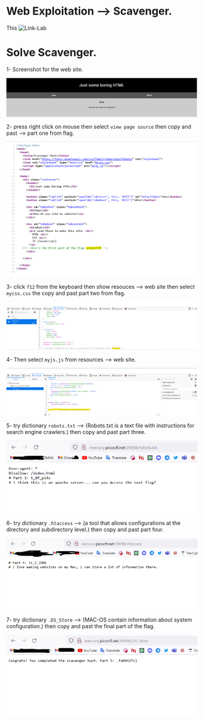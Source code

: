 # Web Exploitation --> Scavenger.
This ![Link-Lab](https://play.picoctf.org/practice/challenge/161?category=1&page=1)
<br />

# Solve Scavenger.

1- Screenshot for the web site.
<br />

![web](screenshots/1.png)
<br />

2- press right click on mouse then select `view page source` then copy and past --> part one from flag.
<br />

![part-one](screenshots/2.png)
<br />

3- click `f12` from the keyboard then show resouces --> web site then select `mycss.css` the copy and past part two from flag.
<br />

![part-two](screenshots/3.png)
<br />

4- Then select `myjs.js` from resources --> web site.
<br />

![info](screenshots/4.png)
<br />

5- try dictionary `robots.txt` --> (Robots.txt is a text file with instructions for search engine crawlers.) then copy and past part three.
<br />

![part-three](screenshots/5.png)
<br />

6- try dictionary `.htaccess` --> (a tool that allows configurations at the directory and subdirectory level.) then copy and past part four.
<br />

![part-four](screenshots/6.png)
<br />

7- try dictionary `.DS_Store` --> (MAC-OS contain information about system configuration.) then copy and past the final part of the flag.
<br />

![final-part](screenshots/7.png)